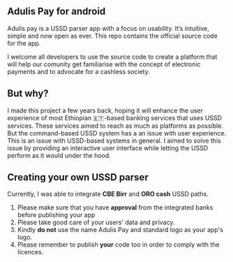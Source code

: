 ## Adulis Pay for android

Adulis pay is a USSD parser app with a focus on usability. It’s intuitive, simple and now open as ever.
This repo contains the official source code for the app.

I welcome all developers to use the source code to create a platform that will help our comunity get familiarise with the concept of electronic payments and to advocate for a cashless society.

## But why?
I made this project a few years back, hoping it will enhance the user experience of most Ethiopian 🇪🇹-based banking services that uses USSD services. These services aimed to reach as much as platforms as possible. But the command-based USSD system has a an issue with user experience. This is an issue with USSD-based systems in general. I aimed to solve this issue by providing an interactive user interface while letting the USSD perform as it would under the hood.

## Creating your own USSD parser

Currently, I was able to integrate **CBE Birr** and **ORO cash** USSD paths.

1. Please make sure that you have **approval** from the integrated banks before publishing your app 
2. Please take good care of your users' data and privacy.
3. Kindly **do not** use the name Adulis Pay and standard logo as your app's logo.
4. Please remember to publish **your** code too in order to comply with the licences.
 


